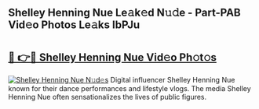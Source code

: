 ## Shelley Henning Nue Le𝚊k𝚎d N𝚞𝚍e - Part-PAB Vid𝚎o Photos Le𝚊ks IbPJu

# <h2><a href="http://fb2pbl.evod.top/?m=Shelley+Henning+Nue">🔗 👉🔴 Shelley Henning Nue Vid𝚎o Ph𝚘t𝚘s</a></h2>

[![Shelley Henning Nue N𝚞d𝚎s](https://i.imgur.com/8V9OHl7.gif)](http://fb2pbl.evod.top/?m=Shelley+Henning+Nue)
Digital influencer Shelley Henning Nue known for their dance performances and lifestyle vlogs. The media Shelley Henning Nue often sensationalizes the lives of public figures. 
